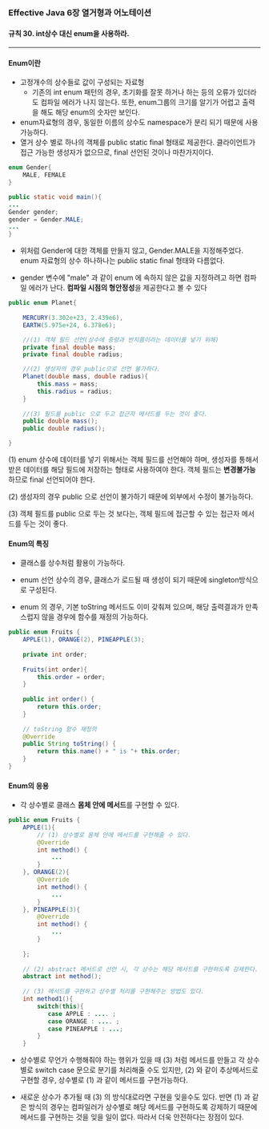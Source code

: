 ### Effective Java 6장 열거형과 어노테이션

#### 규칙 30. int상수 대신 enum을 사용하라.

---

#### Enum이란

- 고정개수의 상수들로 값이 구성되는 자료형
  - 기존의 int enum 패턴의 경우, 초기화를 잘못 하거나 하는 등의 오류가 있더라도 컴파일 에러가 나지 않는다. 또한, enum그룹의 크기를 알기가 어렵고 출력을 해도 해당 enum의 숫자만 보인다.
- enum자료형의 경우, 동일한 이름의 상수도 namespace가 분리 되기 때문에 사용가능하다.
- 열거 상수 별로 하나의 객체를 public static final 형태로 제공한다. 클라이언트가 접근 가능한 생성자가 없으므로, final 선언된 것이나 마찬가지이다.

```java
enum Gender{
    MALE, FEMALE
}

public static void main(){
...
Gender gender;
gender = Gender.MALE;
...
}
```

* 위처럼 Gender에 대한 객체를 만들지 않고, Gender.MALE을 지정해주었다. enum 자료형의 상수 하나하나는 public static final 형태와 다름없다.

* gender 변수에 "male" 과 같이 enum 에 속하지 않은 값을 지정하려고 하면 컴파일 에러가 난다. **컴파일 시점의 형안정성**을 제공한다고 볼 수 있다

```java
public enum Planet{
    
    MERCURY(3.302e+23, 2.439e6),
    EARTH(5.975e+24, 6.378e6);

    //(1) 객체 필드 선언(상수에 중량과 반지름이라는 데이터를 넣기 위해)
    private final double mass;   
    private final double radius;

    //(2) 생성자의 경우 public으로 선언 불가하다.
    Planet(double mass, double radius){
        this.mass = mass;
        this.radius = radius;
    }
    
    //(3) 필드를 public 으로 두고 접근자 메서드를 두는 것이 좋다.
    public double mass();
    public double radius();

}
```

(1)  enum 상수에 데이터를 넣기 위해서는 객체 필드를 선언해야 하며, 생성자를 통해서 받은 데이터를 해당 필드에 저장하는 형태로 사용하여야 한다. 객체 필드는 **변경불가능**하므로 final 선언되어야 한다.

(2) 생성자의 경우 public 으로 선언이 불가하기 때문에 외부에서 수정이 불가능하다.

(3) 객체 필드를 public 으로 두는 것 보다는, 객체 필드에 접근할 수 있는 접근자 메서드를 두는 것이 좋다. 

#### Enum의 특징

* 클래스를 상수처럼 활용이 가능하다.

* enum 선언 상수의 경우, 클래스가 로드될 때 생성이 되기 때문에 singleton방식으로 구성된다.

* enum 의 경우, 기본 toString 메서드도 이미 갖춰져 있으며, 해당 출력결과가 만족스럽지 않을 경우에 함수를 재정의 가능하다.

```java
public enum Fruits {
	APPLE(1), ORANGE(2), PINEAPPLE(3);
	
	private int order;
	
	Fruits(int order){
		this.order = order;
	}
	
	public int order() {
		return this.order;
	}
	
    // toString 함수 재정의 
	@Override
	public String toString() {
		return this.name() + " is "+ this.order;
	}
}
```

#### Enum의 응용

* 각 상수별로 클래스 **몸체 안에 메서드**를 구현할 수 있다.

```java
public enum Fruits {
	APPLE(1){
        // (1) 상수별로 몸체 안에 메서드를 구현해줄 수 있다.
		@Override
		int method() {
		    ...
		}
	}, ORANGE(2){
		@Override
		int method() {
			...
		}
	}, PINEAPPLE(3){
		@Override
		int method() {
			...
		}
		
	};
	
    // (2) abstract 메서드로 선언 시, 각 상수는 해당 메서드를 구현하도록 강제한다.
	abstract int method();
    
    // (3) 메서드를 구현하고 상수별 처리를 구현해주는 방법도 있다. 
    int method1(){
        switch(this){
           case APPLE : .... ;
           case ORANGE : .... ;
           case PINEAPPLE : ...;
        }   
    }
```

* 상수별로 무언가 수행해줘야 하는 행위가 있을 때 (3) 처럼 메서드를 만들고 각 상수별로 switch case 문으로 분기를 처리해줄 수도 있지만, (2) 와 같이 추상메서드로 구현할 경우, 상수별로 (1) 과 같이 메서드를 구현가능하다.

* 새로운 상수가 추가될 때 (3) 의 방식대로라면 구현을 잊을수도 있다. 반면 (1) 과 같은 방식의 경우는 컴파일러가 상수별로 해당 메서드를 구현하도록 강제하기 때문에 메서드를 구현하는 것을 잊을 일이 없다. 따라서 더욱 안전하다는 장점이 있다.
